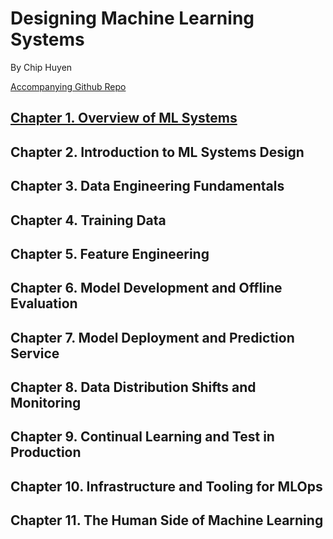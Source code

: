 # Designing Machine Learning Systems

By Chip Huyen

[Accompanying Github Repo](https://github.com/chiphuyen/dmls-book)

## [Chapter 1. Overview of ML Systems](01_overview_ml_systems.md)

## Chapter 2. Introduction to ML Systems Design

## Chapter 3. Data Engineering Fundamentals

## Chapter 4. Training Data

## Chapter 5. Feature Engineering

## Chapter 6. Model Development and Offline Evaluation

## Chapter 7. Model Deployment and Prediction Service

## Chapter 8. Data Distribution Shifts and Monitoring

## Chapter 9. Continual Learning and Test in Production

## Chapter 10. Infrastructure and Tooling for MLOps

## Chapter 11. The Human Side of Machine Learning

